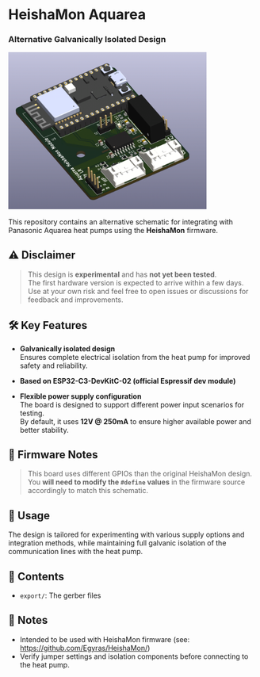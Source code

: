 # HeishaMon Aquarea
### Alternative Galvanically Isolated Design
<img src="docs/3d.png" alt="Board Preview" width="400"  />

This repository contains an alternative schematic for integrating with Panasonic Aquarea heat pumps using the **HeishaMon** firmware.

## ⚠️ Disclaimer

> This design is **experimental** and has **not yet been tested**.  
> The first hardware version is expected to arrive within a few days.  
> Use at your own risk and feel free to open issues or discussions for feedback and improvements.

## 🛠️ Key Features

- **Galvanically isolated design**  
  Ensures complete electrical isolation from the heat pump for improved safety and reliability.

- **Based on ESP32-C3-DevKitC-02 (official Espressif dev module)**
   
- **Flexible power supply configuration**  
  The board is designed to support different power input scenarios for testing.  
  By default, it uses **12V @ 250mA** to ensure higher available power and better stability.

## 🔧 Firmware Notes

> This board uses different GPIOs than the original HeishaMon design.  
> You **will need to modify the `#define` values** in the firmware source accordingly to match this schematic.  

## 🧩 Usage

The design is tailored for experimenting with various supply options and integration methods, while maintaining full galvanic isolation of the communication lines with the heat pump.

## 📁 Contents

- `export/`: The gerber files

## 📌 Notes

- Intended to be used with HeishaMon firmware (see: https://github.com/Egyras/HeishaMon/)
- Verify jumper settings and isolation components before connecting to the heat pump.

